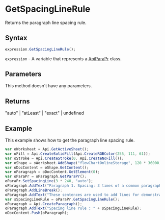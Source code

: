 # GetSpacingLineRule

Returns the paragraph line spacing rule.

## Syntax

```javascript
expression.GetSpacingLineRule();
```

`expression` - A variable that represents a [ApiParaPr](../ApiParaPr.md) class.

## Parameters

This method doesn't have any parameters.

## Returns

"auto" \| "atLeast" \| "exact" \| undefined

## Example

This example shows how to get the paragraph line spacing rule.

```javascript editor-xlsx
var oWorksheet = Api.GetActiveSheet();
var oFill = Api.CreateSolidFill(Api.CreateRGBColor(255, 111, 61));
var oStroke = Api.CreateStroke(0, Api.CreateNoFill());
var oShape = oWorksheet.AddShape("flowChartOnlineStorage", 120 * 36000, 70 * 36000, oFill, oStroke, 0, 2 * 36000, 0, 3 * 36000);
var oDocContent = oShape.GetContent();
var oParagraph = oDocContent.GetElement(0);
var oParaPr = oParagraph.GetParaPr();
oParaPr.SetSpacingLine(3 * 240, "auto");
oParagraph.AddText("Paragraph 1. Spacing: 3 times of a common paragraph line spacing.");
oParagraph.AddLineBreak();
oParagraph.AddText("These sentences are used to add lines for demonstrative purposes.");
var sSpacingLineRule = oParaPr.GetSpacingLineRule();
oParagraph = Api.CreateParagraph();
oParagraph.AddText("Spacing line rule : " + sSpacingLineRule);
oDocContent.Push(oParagraph);
```
